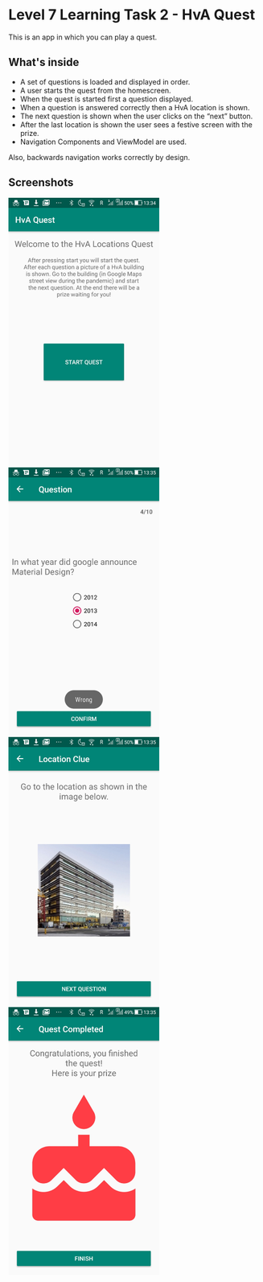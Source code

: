 # Level 7 Learning Task 2 - HvA Quest
This is an app in which you can play a quest.
## What's inside
* A set of questions is loaded and displayed in order.
* A user starts the quest from the homescreen.
* When the quest is started first a question displayed.
* When a question is answered correctly then a HvA location is shown.
* The next question is shown when the user clicks on the “next” button. 
* After the last location is shown the user sees a festive screen with the prize.
* Navigation Components and ViewModel are used.

Also, backwards navigation works correctly by design.

## Screenshots
<img src="screenshots/screenshot1.jpg" alt="Screenshot" width="300"/>    <img src="screenshots/screenshot2.jpg" alt="Screenshot" width="300"/>
<img src="screenshots/screenshot3.jpg" alt="Screenshot" width="300"/>    <img src="screenshots/screenshot4.jpg" alt="Screenshot" width="300"/>
